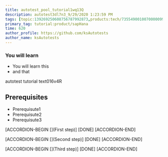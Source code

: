 ```yaml
---
title: autotest_pool_tutorial1wq13Q
description: autotest3dl7n3_9/29/2020 1:23:59 PM
tags: [topic:139269250608756787992873,products:tech/73554900100700000996,tutorial:experience/advanced]
primary_tag: tutorial:product/sapHana
time: 620
author_profile: https://github.com/ksAutotests
author_name: ksAutotests
---
```

### You will learn
- You will learn this
- and that

autotest tutorial text016v4R

## Prerequisites
- Prerequisute1
- Prerequisute2
- Prerequisute3

[ACCORDION-BEGIN [](First step)]
[DONE]
[ACCORDION-END]

[ACCORDION-BEGIN [](Second step)]
[DONE]
[ACCORDION-END]

[ACCORDION-BEGIN [](Third step)]
[DONE]
[ACCORDION-END]

